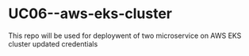 # UC06--aws-eks-cluster
This repo will be used for deploywent of two microservice on AWS EKS cluster
updated credentials

